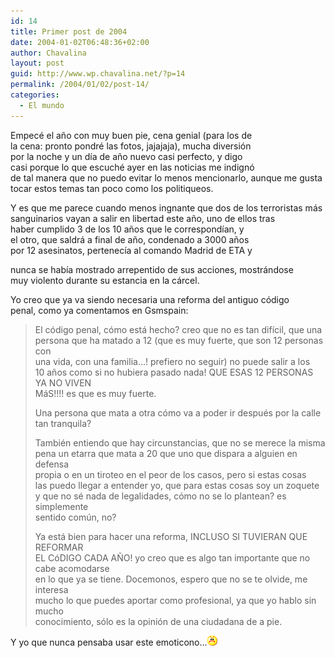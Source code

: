 ```yaml
---
id: 14
title: Primer post de 2004
date: 2004-01-02T06:48:36+02:00
author: Chavalina
layout: post
guid: http://www.wp.chavalina.net/?p=14
permalink: /2004/01/02/post-14/
categories:
  - El mundo
---
```

Empecé el a&ntilde;o con muy buen pie, cena genial (para los de  
la cena: pronto pondré las fotos, jajajaja), mucha diversión  
por la noche y un d&iacute;a de a&ntilde;o nuevo casi perfecto, y digo  
casi porque lo que escuché ayer en las noticias me indignó  
de tal manera que no puedo evitar lo menos mencionarlo, aunque me gusta  
tocar estos temas tan poco como los politiqueos.

Y es que me parece cuando menos ingnante que dos de los terroristas más  
sanguinarios vayan a salir en libertad este a&ntilde;o, uno de ellos tras  
haber cumplido 3 de los 10 a&ntilde;os que le correspond&iacute;an, y  
el otro, que saldrá a final de a&ntilde;o, condenado a 3000 a&ntilde;os  
por 12 asesinatos, pertenec&iacute;a al comando Madrid de ETA y <? anotar("seg&uacute;n los informativos de ayer","Informativos TeleCinco, edición de las 20.30"); ?>

  
nunca se hab&iacute;a mostrado arrepentido de sus acciones, mostrándose  
muy violento durante su estancia en la cárcel.

Yo creo que ya va siendo necesaria una reforma del antiguo código  
penal, como ya comentamos en Gsmspain:

> El código penal, cómo está hecho? creo que no es tan dif&iacute;cil, que una  
> persona que ha matado a 12 (que es muy fuerte, que son 12 personas con  
> una vida, con una familia…! prefiero no seguir) no puede salir a los  
> 10 a&ntilde;os como si no hubiera pasado nada! QUE ESAS 12 PERSONAS YA NO VIVEN  
> MáS!!!! es que es muy fuerte.
> 
> Una persona que mata a otra cómo va a poder ir después por la calle  
> tan tranquila?
> 
> También entiendo que hay circunstancias, que no se merece la misma  
> pena un etarra que mata a 20 que uno que dispara a alguien en defensa  
> propia o en un tiroteo en el peor de los casos, pero si estas cosas  
> las puedo llegar a entender yo, que para estas cosas soy un zoquete  
> y que no sé nada de legalidades, cómo no se lo plantean? es simplemente  
> sentido com&uacute;n, no?
> 
> Ya está bien para hacer una reforma, INCLUSO SI TUVIERAN QUE REFORMAR  
> EL CóDIGO CADA A&Ntilde;O! yo creo que es algo tan importante que no cabe acomodarse  
> en lo que ya se tiene. Docemonos, espero que no se te olvide, me interesa  
> mucho lo que puedes aportar como profesional, ya que yo hablo sin mucho  
> conocimiento, sólo es la opinión de una ciudadana de a pie. 

Y yo que nunca pensaba usar este emoticono…![emo](/imagenes/emoticonos/enfadado.gif)